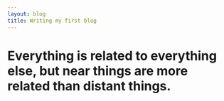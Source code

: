 ```yaml
---
layout: blog
title: Writing my first blog
---
```


# Everything is related to everything else, but near things are more related than distant things.
